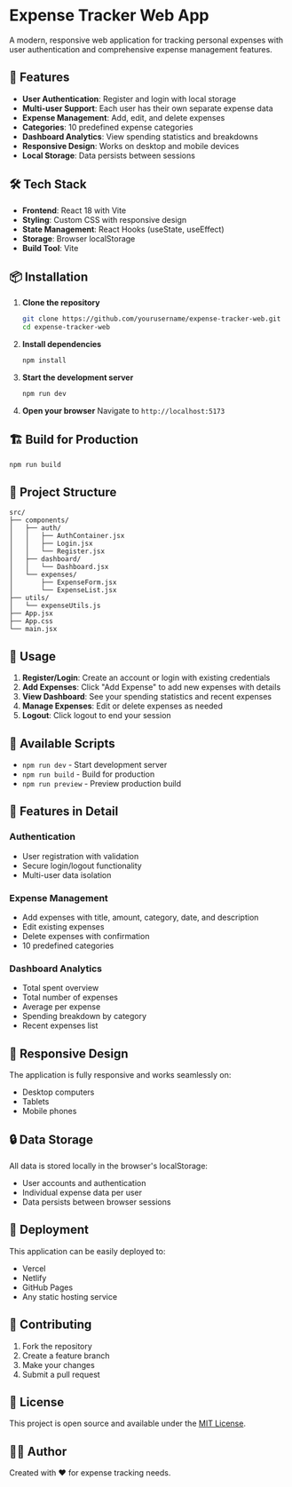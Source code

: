 # Expense Tracker Web App

A modern, responsive web application for tracking personal expenses with user authentication and comprehensive expense management features.

## 🚀 Features

- **User Authentication**: Register and login with local storage
- **Multi-user Support**: Each user has their own separate expense data
- **Expense Management**: Add, edit, and delete expenses
- **Categories**: 10 predefined expense categories
- **Dashboard Analytics**: View spending statistics and breakdowns
- **Responsive Design**: Works on desktop and mobile devices
- **Local Storage**: Data persists between sessions

## 🛠️ Tech Stack

- **Frontend**: React 18 with Vite
- **Styling**: Custom CSS with responsive design
- **State Management**: React Hooks (useState, useEffect)
- **Storage**: Browser localStorage
- **Build Tool**: Vite

## 📦 Installation

1. **Clone the repository**
   ```bash
   git clone https://github.com/yourusername/expense-tracker-web.git
   cd expense-tracker-web
   ```

2. **Install dependencies**
   ```bash
   npm install
   ```

3. **Start the development server**
   ```bash
   npm run dev
   ```

4. **Open your browser**
   Navigate to `http://localhost:5173`

## 🏗️ Build for Production

```bash
npm run build
```

## 📁 Project Structure

```
src/
├── components/
│   ├── auth/
│   │   ├── AuthContainer.jsx
│   │   ├── Login.jsx
│   │   └── Register.jsx
│   ├── dashboard/
│   │   └── Dashboard.jsx
│   └── expenses/
│       ├── ExpenseForm.jsx
│       └── ExpenseList.jsx
├── utils/
│   └── expenseUtils.js
├── App.jsx
├── App.css
└── main.jsx
```

## 🎯 Usage

1. **Register/Login**: Create an account or login with existing credentials
2. **Add Expenses**: Click "Add Expense" to add new expenses with details
3. **View Dashboard**: See your spending statistics and recent expenses
4. **Manage Expenses**: Edit or delete expenses as needed
5. **Logout**: Click logout to end your session

## 🔧 Available Scripts

- `npm run dev` - Start development server
- `npm run build` - Build for production
- `npm run preview` - Preview production build

## 🌟 Features in Detail

### Authentication
- User registration with validation
- Secure login/logout functionality
- Multi-user data isolation

### Expense Management
- Add expenses with title, amount, category, date, and description
- Edit existing expenses
- Delete expenses with confirmation
- 10 predefined categories

### Dashboard Analytics
- Total spent overview
- Total number of expenses
- Average per expense
- Spending breakdown by category
- Recent expenses list

## 📱 Responsive Design

The application is fully responsive and works seamlessly on:
- Desktop computers
- Tablets
- Mobile phones

## 🔒 Data Storage

All data is stored locally in the browser's localStorage:
- User accounts and authentication
- Individual expense data per user
- Data persists between browser sessions

## 🚀 Deployment

This application can be easily deployed to:
- Vercel
- Netlify
- GitHub Pages
- Any static hosting service

## 🤝 Contributing

1. Fork the repository
2. Create a feature branch
3. Make your changes
4. Submit a pull request

## 📄 License

This project is open source and available under the [MIT License](LICENSE).

## 👨‍💻 Author

Created with ❤️ for expense tracking needs.
